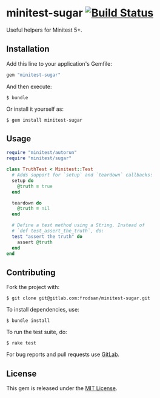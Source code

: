 minitest-sugar [![Build Status](https://gitlab.com/frodsan/minitest-sugar/badges/master/build.svg)](https://gitlab.com/frodsan/minitest-sugar/builds)
==============

Useful helpers for Minitest 5+.

Installation
------------

Add this line to your application's Gemfile:

```ruby
gem "minitest-sugar"
```

And then execute:

```
$ bundle
```

Or install it yourself as:

```
$ gem install minitest-sugar
```

Usage
-----

```ruby
require "minitest/autorun"
require "minitest/sugar"

class TruthTest < Minitest::Test
  # Adds support for `setup` and `teardown` callbacks:
  setup do
    @truth = true
  end

  teardown do
    @truth = nil
  end

  # Define a test method using a String. Instead of
  # `def test_assert_the_truth`, do:
  test "assert the truth" do
    assert @truth
  end
end
```

Contributing
------------

Fork the project with:

```
$ git clone git@gitlab.com:frodsan/minitest-sugar.git
```

To install dependencies, use:

```
$ bundle install
```

To run the test suite, do:

```
$ rake test
```

For bug reports and pull requests use [GitLab][issues].

License
-------

This gem is released under the [MIT License][mit].

[mit]: http://www.opensource.org/licenses/MIT
[issues]: https://gitlab.com/frodsan/minitest-sugar/issues
